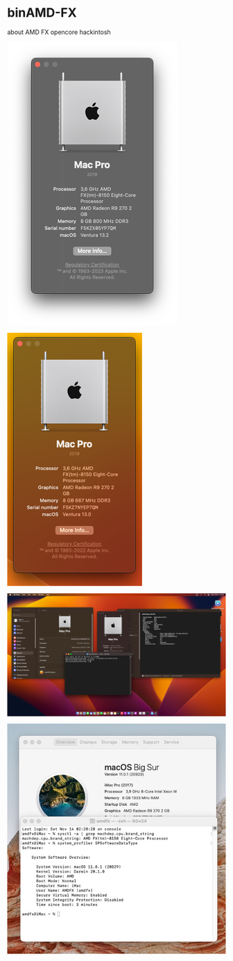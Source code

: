 # binAMD-FX
about AMD FX opencore hackintosh

![alt text](
https://github.com/cupecups/binAMD-FX/blob/c198d1c31083b7741350dcf04ebe9f87355af614/Screenshot%202023-01-29%20at%2016.24.12.png)

![alt text](https://github.com/cupecups/binAMD-FX/blob/main/hehe.png)

![alt text](https://github.com/cupecups/binAMD-FX/blob/main/6C7D2B53-99BF-4EBC-8944-DC5F6F4AAED4.png)

![alt text](https://github.com/cupecups/binAMD-FX/blob/main/IMG_5664.JPG)

